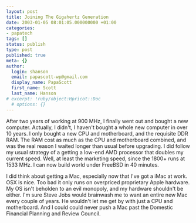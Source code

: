 ```yaml
---
layout: post
title: Joining The Gigahertz Generation
date: 2003-01-05 08:01:05.000000000 +01:00
categories:
- papatech
tags: []
status: publish
type: post
published: true
meta: {}
author:
  login: shanson
  email: papascott-wp@gmail.com
  display_name: PapaScott
  first_name: Scott
  last_name: Hanson
# excerpt: !ruby/object:Hpricot::Doc
  # options: {}
---
```

<p>After two years of working at 900 MHz, I finally went out and bought a new computer. Actually, I didn't, I haven't bought a whole new computer in over 10 years. I only bought a new CPU and motherboard, and the requisite DDR RAM. The RAM cost as much as the CPU and motherboard combined, and was the real reason I waited longer than usual before upgrading. I did follow my usual strategy of a getting a low-end AMD processor that doubles my current speed. Well, at least the marketing speed, since the 1800+ runs at 1533 MHz. I can now build world under FreeBSD in 40 minutes.</p>
<p>I did think about getting a Mac, especially now that I've got a iMac at work. OSX is nice. Too bad it only runs on overpriced proprietary Apple hardware.  My OS isn't beholden to an evil monopoly, and my hardware shouldn't be either. I'm sure Steve Jobs would brainwash me to want an entire new Mac every couple of years. He wouldn't let me get by with just a CPU and motherboard. And I could could never push a Mac past the Domestic Financial Planning and Review Council.</p>

